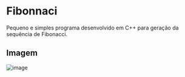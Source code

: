 # Fibonnaci
Pequeno e simples programa desenvolvido em C++ para geração da sequência de Fibonacci.

## Imagem
![image](https://github.com/MarchPy/Fibonnaci-c-/assets/62616207/8a2d87a9-8fc6-476f-97c2-7b647b8c7880)
